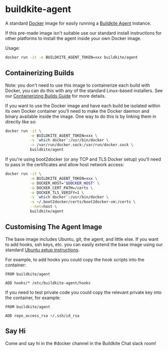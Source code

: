 # buildkite-agent

A standard [Docker](https://docker.com/) image for easily running a [Buildkite Agent](https://github.com/buildkite/agent) instance.

If this pre-made image isn't suitable use our standard install instructions for other platforms to install the agent inside your own Docker image.

Usage:

```bash
docker run -it -e BUILDKITE_AGENT_TOKEN=xxx buildkite/agent
```

## Containerizing Builds

Note: you don't need to use this image to containerize each build with Docker, you can do this with any of the standard Linux-based installers. See our [Containerizing Builds Guide](https://buildkite.com/docs/guides/containerizing-builds) for more details.

If you want to use the Docker image and have each build be isolated within its own Docker container you’ll need to make the Docker daemon and binary available inside the image. One way to do this is by linking them in directly like so:

```bash
docker run -it \
           -e BUILDKITE_AGENT_TOKEN=xxx \
           -v `which docker`:/usr/bin/docker \
           -v /var/run/docker.sock:/var/run/docker.sock \
           buildkite/agent
```

If you're using boot2docker (or any TCP and TLS Docker setup) you'll need to pass in the certificates and allow host network access:

```bash
docker run -it \
           -e BUILDKITE_AGENT_TOKEN=xxx \
           -e DOCKER_HOST="$DOCKER_HOST" \
           -e DOCKER_CERT_PATH=/certs \
           -e DOCKER_TLS_VERIFY=1 \
           -v `which docker`:/usr/bin/docker \
           -v ~/.boot2docker/certs/boot2docker-vm:/certs \
           --net=host \
           buildkite/agent
```

## Customising The Agent Image

The base image includes Ubuntu, git, the agent, and little else. If you want to add hooks, ssh keys, etc. you can easily extend the base image using our standard [Ubuntu setup instructions](https://buildkite.com/docs/agent/ubuntu).

For example, to add hooks you could copy the hook scripts into the container:

```
FROM buildkite/agent

ADD hooks/* /etc/buildkite-agent/hooks
```

If you need to test private code you could copy the relevant private key into the container, for example:

```
FROM buildkite/agent

ADD repo_access_rsa ~/.ssh/id_rsa
```

## Say Hi

Come and say hi in the #docker channel in the Buildkite Chat slack room!

